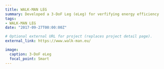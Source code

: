 ```yaml
---
title: WALK-MAN LEG
summary: Developed a 3-DoF Leg (eLeg) for verfifying energy efficiency and explosive motion.
tags:
- WALK-MAN LEG
date: "2017-09-27T00:00:00Z"

# Optional external URL for project (replaces project detail page).
external_link: https://www.walk-man.eu/

image:
  caption: 3-DoF eLeg
  focal_point: Smart
---
```

